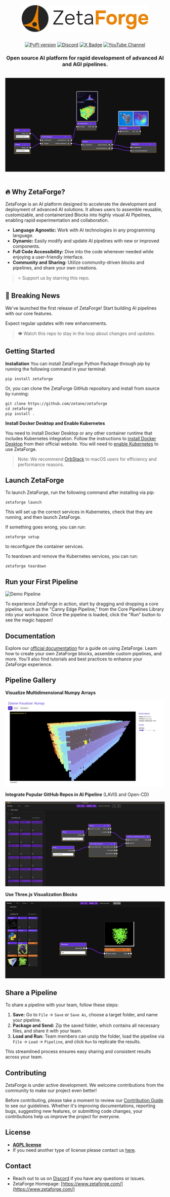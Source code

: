 

<div align="center">
<img src="https://raw.githubusercontent.com/zetane/zetaforge/master/assets/ZetaForge-Logo-White-Background.png" alt="ZetaForge Logo" style="width:400px;padding-bottom: 15px"/>


[![PyPI version](https://badge.fury.io/py/zetaforge.svg)](https://badge.fury.io/py/zetaforge)
[![Discord](https://img.shields.io/discord/1196886318035255296?label=Discord&logo=discord)](https://discord.gg/zetaforge)
[![X Badge](https://img.shields.io/static/v1?label=&message=Follow&color=blue&logo=x)](https://twitter.com/ZetaneSystems)
[![YouTube Channel](https://img.shields.io/static/v1?label=YouTube&message=Subscribe&color=red&logo=YouTube)](https://www.youtube.com/channel/UCGDwKqB1HPjEdw97jm4wTFA)


<h3 style="padding-bottom: 15px">
Open source AI platform for rapid development of advanced AI and AGI pipelines.
</h3>
</div>


![Project Image](https://raw.githubusercontent.com/zetane/zetaforge/master/assets/Screenshot.png)



<a id="why-zetaforge"></a>
## 🔥 Why ZetaForge?

ZetaForge is an AI platform designed to accelerate the development and deployment of advanced AI solutions. It allows users to assemble reusable, customizable, and containerized Blocks into highly visual AI Pipelines, enabling rapid experimentation and collaboration.

- **Language Agnostic:** Work with AI technologies in any programming language.
- **Dynamic:** Easily modify and update AI pipelines with new or improved components.
- **Full Code Accessibility:** Dive into the code whenever needed while enjoying a user-friendly interface.
- **Community and Sharing:** Utilize community-driven blocks and pipelines, and share your own creations.


> ⭐ Support us by starring this repo.


## 📰 Breaking News
We've launched the first release of ZetaForge! Start building AI pipelines with our core features. 

Expect regular updates with new enhancements.


>👁 Watch this repo to stay in the loop about changes and updates.

## Getting Started

**Installation**
You can install ZetaForge Python Package through pip by running the following command in your terminal:

```
pip install zetaforge
```

Or, you can clone the ZetaForge GitHub repository and install from source by running:

```
git clone https://github.com/zetane/zetaforge
cd zetaforge
pip install .
```


**Install Docker Desktop and Enable Kubernetes**

You need to install Docker Desktop or any other container runtime that includes Kubernetes integration.
Follow the instructions to [install Docker Desktop](https://docs.docker.com/desktop/) from their official website.
You will need to [enable Kubernetes](https://docs.docker.com/desktop/kubernetes/) to use ZetaForge.

> Note: We recommend [OrbStack](https://orbstack.dev/download) to macOS users for efficiency and performance reasons.

## Launch ZetaForge

To launch ZetaForge, run the following command after installing via pip:
```
zetaforge launch
```

This will set up the correct services in Kubernetes, check that they are running, and then launch ZetaForge. 

If something goes wrong, you can run:

```
zetaforge setup
```

to reconfigure the container services. 

To teardown and remove the Kubernetes services, you can run:

```
zetaforge teardown
```


## Run your First Pipeline

![Demo Pipeline](https://raw.githubusercontent.com/zetane/zetaforge/master/assets/quick-start.gif)

To experience ZetaForge in action, start by dragging and dropping a core pipeline, such as the "Canny Edge Pipeline," from the Core Pipelines Library into your workspace. Once the pipeline is loaded, click the "Run" button to see the magic happen!


## Documentation

Explore our [official documentation](https://zetane.com/docs/) for a guide on using ZetaForge. Learn how to create your own ZetaForge blocks, assemble custom pipelines, and more. You'll also find tutorials and best practices to enhance your ZetaForge experience.


## Pipeline Gallery

**Visualize Multidimensional Numpy Arrays**

![Pipeline Screenshot Numpy](https://raw.githubusercontent.com/zetane/zetaforge/master/assets/numpy-visualization.png)

**Integrate Popular GitHub Repos in AI Pipeline**
(LAVIS and Open-CD)

![Pipeline Screenshot GitHub](https://raw.githubusercontent.com/zetane/zetaforge/master/assets/popular-repos-pipeline.png)

**Use Three.js Visualization Blocks**

![Pipeline Screenshot Three.js](https://raw.githubusercontent.com/zetane/zetaforge/master/assets/threejs.png)


## Share a Pipeline

To share a pipeline with your team, follow these steps:

1. **Save:** Go to `File` -> `Save` or `Save As`, choose a target folder, and name your pipeline.
2. **Package and Send:** Zip the saved folder, which contains all necessary files, and share it with your team.
3. **Load and Run:** Team members can unzip the folder, load the pipeline via `File` -> `Load` -> `Pipeline`, and click `Run` to replicate the results.

This streamlined process ensures easy sharing and consistent results across your team.


## Contributing

ZetaForge is under active development. We welcome contributions from the community to make our project even better! 

Before contributing, please take a moment to review our [Contribution Guide](CONTRIBUTING.md) to see our guidelines.
Whether it's improving documentations, reporting bugs, suggesting new features, or submitting code changes, 
your contributions help us improve the project for everyone. 

## License

- **[AGPL license](https://opensource.org/license/agpl-v3/)**
- If you need another type of license please contact us [here](https://zetane.com/contact-us).

## Contact

- Reach out to us on [Discord](https://discord.gg/zetaforge) if you have any questions or issues.
- ZetaForge Homepage: [https://www.zetaforge.com/](https://www.zetaforge.com/)


<!-- ## Star History

[![Star History Chart](https://api.star-history.com/svg?repos=zetane/viewer&type=Date)](https://star-history.com/#zetane/viewer&Date)


## Contributors

Thanks go to these awesome contributors

<a href="https://github.com/zetane/viewer/graphs/contributors">
  <img src="https://contrib.rocks/image?repo=zetane/viewer" />
</a> -->
